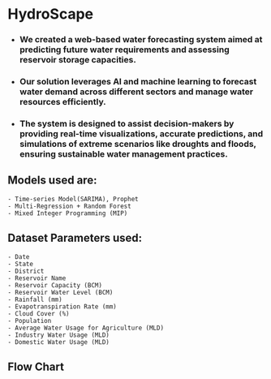 # HydroScape
- ### We created a web-based water forecasting system aimed at predicting future water requirements and assessing reservoir storage capacities.
- ### Our solution leverages AI and machine learning to forecast water demand across different sectors and manage water resources efficiently.
- ### The system is designed to assist decision-makers by providing real-time visualizations, accurate predictions, and simulations of extreme scenarios like droughts and floods, ensuring sustainable water management practices.

## Models used are:
```
- Time-series Model(SARIMA), Prophet
- Multi-Regression + Random Forest
- Mixed Integer Programming (MIP)
```

## Dataset Parameters used: 
```
- Date
- State
- District
- Reservoir Name
- Reservoir Capacity (BCM)
- Reservoir Water Level (BCM)
- Rainfall (mm)
- Evapotranspiration Rate (mm)
- Cloud Cover (%)
- Population
- Average Water Usage for Agriculture (MLD)
- Industry Water Usage (MLD)
- Domestic Water Usage (MLD)
```
## Flow Chart
